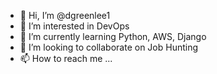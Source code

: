 - 👋 Hi, I’m @dgreenlee1
- 👀 I’m interested in DevOps
- 🌱 I’m currently learning Python, AWS, Django
- 💞️ I’m looking to collaborate on Job Hunting
- 📫 How to reach me ... 

<!---
dgreenlee1/dgreenlee1 is a ✨ special ✨ repository because its `README.md` (this file) appears on your GitHub profile.
You can click the Preview link to take a look at your changes.
--->
